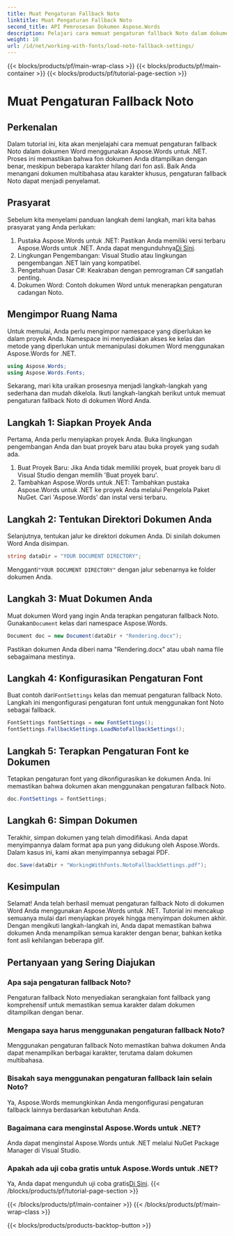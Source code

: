 ```yaml
---
title: Muat Pengaturan Fallback Noto
linktitle: Muat Pengaturan Fallback Noto
second_title: API Pemrosesan Dokumen Aspose.Words
description: Pelajari cara memuat pengaturan fallback Noto dalam dokumen Word menggunakan Aspose.Words untuk .NET. Ikuti panduan langkah demi langkah kami untuk memastikan semua karakter ditampilkan dengan benar.
weight: 10
url: /id/net/working-with-fonts/load-noto-fallback-settings/
---
```


{{< blocks/products/pf/main-wrap-class >}}
{{< blocks/products/pf/main-container >}}
{{< blocks/products/pf/tutorial-page-section >}}

# Muat Pengaturan Fallback Noto

## Perkenalan

Dalam tutorial ini, kita akan menjelajahi cara memuat pengaturan fallback Noto dalam dokumen Word menggunakan Aspose.Words untuk .NET. Proses ini memastikan bahwa fon dokumen Anda ditampilkan dengan benar, meskipun beberapa karakter hilang dari fon asli. Baik Anda menangani dokumen multibahasa atau karakter khusus, pengaturan fallback Noto dapat menjadi penyelamat.

## Prasyarat

Sebelum kita menyelami panduan langkah demi langkah, mari kita bahas prasyarat yang Anda perlukan:

1.  Pustaka Aspose.Words untuk .NET: Pastikan Anda memiliki versi terbaru Aspose.Words untuk .NET. Anda dapat mengunduhnya[Di Sini](https://releases.aspose.com/words/net/).
2. Lingkungan Pengembangan: Visual Studio atau lingkungan pengembangan .NET lain yang kompatibel.
3. Pengetahuan Dasar C#: Keakraban dengan pemrograman C# sangatlah penting.
4. Dokumen Word: Contoh dokumen Word untuk menerapkan pengaturan cadangan Noto.

## Mengimpor Ruang Nama

Untuk memulai, Anda perlu mengimpor namespace yang diperlukan ke dalam proyek Anda. Namespace ini menyediakan akses ke kelas dan metode yang diperlukan untuk memanipulasi dokumen Word menggunakan Aspose.Words for .NET.

```csharp
using Aspose.Words;
using Aspose.Words.Fonts;
```

Sekarang, mari kita uraikan prosesnya menjadi langkah-langkah yang sederhana dan mudah dikelola. Ikuti langkah-langkah berikut untuk memuat pengaturan fallback Noto di dokumen Word Anda.

## Langkah 1: Siapkan Proyek Anda

Pertama, Anda perlu menyiapkan proyek Anda. Buka lingkungan pengembangan Anda dan buat proyek baru atau buka proyek yang sudah ada.

1. Buat Proyek Baru: Jika Anda tidak memiliki proyek, buat proyek baru di Visual Studio dengan memilih 'Buat proyek baru'.
2. Tambahkan Aspose.Words untuk .NET: Tambahkan pustaka Aspose.Words untuk .NET ke proyek Anda melalui Pengelola Paket NuGet. Cari 'Aspose.Words' dan instal versi terbaru.

## Langkah 2: Tentukan Direktori Dokumen Anda

Selanjutnya, tentukan jalur ke direktori dokumen Anda. Di sinilah dokumen Word Anda disimpan.

```csharp
string dataDir = "YOUR DOCUMENT DIRECTORY";
```

 Mengganti`"YOUR DOCUMENT DIRECTORY"` dengan jalur sebenarnya ke folder dokumen Anda.

## Langkah 3: Muat Dokumen Anda

Muat dokumen Word yang ingin Anda terapkan pengaturan fallback Noto. Gunakan`Document` kelas dari namespace Aspose.Words.

```csharp
Document doc = new Document(dataDir + "Rendering.docx");
```

Pastikan dokumen Anda diberi nama "Rendering.docx" atau ubah nama file sebagaimana mestinya.

## Langkah 4: Konfigurasikan Pengaturan Font

 Buat contoh dari`FontSettings` kelas dan memuat pengaturan fallback Noto. Langkah ini mengonfigurasi pengaturan font untuk menggunakan font Noto sebagai fallback.

```csharp
FontSettings fontSettings = new FontSettings();
fontSettings.FallbackSettings.LoadNotoFallbackSettings();
```

## Langkah 5: Terapkan Pengaturan Font ke Dokumen

Tetapkan pengaturan font yang dikonfigurasikan ke dokumen Anda. Ini memastikan bahwa dokumen akan menggunakan pengaturan fallback Noto.

```csharp
doc.FontSettings = fontSettings;
```

## Langkah 6: Simpan Dokumen

Terakhir, simpan dokumen yang telah dimodifikasi. Anda dapat menyimpannya dalam format apa pun yang didukung oleh Aspose.Words. Dalam kasus ini, kami akan menyimpannya sebagai PDF.

```csharp
doc.Save(dataDir + "WorkingWithFonts.NotoFallbackSettings.pdf");
```

## Kesimpulan

Selamat! Anda telah berhasil memuat pengaturan fallback Noto di dokumen Word Anda menggunakan Aspose.Words untuk .NET. Tutorial ini mencakup semuanya mulai dari menyiapkan proyek hingga menyimpan dokumen akhir. Dengan mengikuti langkah-langkah ini, Anda dapat memastikan bahwa dokumen Anda menampilkan semua karakter dengan benar, bahkan ketika font asli kehilangan beberapa glif.

## Pertanyaan yang Sering Diajukan

### Apa saja pengaturan fallback Noto?
Pengaturan fallback Noto menyediakan serangkaian font fallback yang komprehensif untuk memastikan semua karakter dalam dokumen ditampilkan dengan benar.

### Mengapa saya harus menggunakan pengaturan fallback Noto?
Menggunakan pengaturan fallback Noto memastikan bahwa dokumen Anda dapat menampilkan berbagai karakter, terutama dalam dokumen multibahasa.

### Bisakah saya menggunakan pengaturan fallback lain selain Noto?
Ya, Aspose.Words memungkinkan Anda mengonfigurasi pengaturan fallback lainnya berdasarkan kebutuhan Anda.

### Bagaimana cara menginstal Aspose.Words untuk .NET?
Anda dapat menginstal Aspose.Words untuk .NET melalui NuGet Package Manager di Visual Studio.

### Apakah ada uji coba gratis untuk Aspose.Words untuk .NET?
 Ya, Anda dapat mengunduh uji coba gratis[Di Sini](https://releases.aspose.com/).
{{< /blocks/products/pf/tutorial-page-section >}}

{{< /blocks/products/pf/main-container >}}
{{< /blocks/products/pf/main-wrap-class >}}

{{< blocks/products/products-backtop-button >}}

